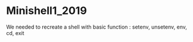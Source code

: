 # Minishell1_2019

We needed to recreate a shell with basic function : setenv, unsetenv, env, cd, exit